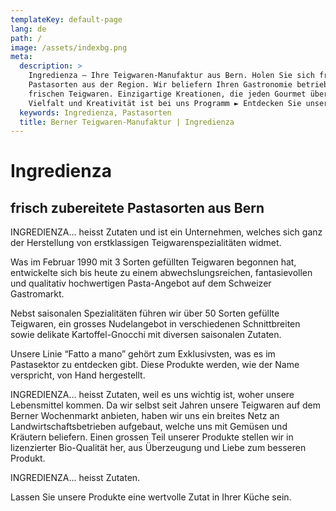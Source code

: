 ```yaml
---
templateKey: default-page
lang: de
path: /
image: /assets/indexbg.png
meta:
  description: >
    Ingredienza – Ihre Teigwaren-Manufaktur aus Bern. Holen Sie sich frische
    Pastasorten aus der Region. Wir beliefern Ihren Gastronomie betrieb mit
    frischen Teigwaren. Einzigartige Kreationen, die jeden Gourmet überraschen.
    Vielfalt und Kreativität ist bei uns Programm ► Entdecken Sie unser Angebot
  keywords: Ingredienza, Pastasorten 
  title: Berner Teigwaren-Manufaktur | Ingredienza 
---
```


# Ingredienza

## frisch zubereitete Pastasorten aus Bern 

INGREDIENZA... heisst Zutaten und ist ein Unternehmen, welches sich ganz der
Herstellung von erstklassigen Teigwarenspezialitäten widmet. 

Was im Februar 1990 mit 3 Sorten gefüllten Teigwaren begonnen hat,
entwickelte sich bis heute zu einem abwechslungsreichen, fantasievollen
und qualitativ hochwertigen Pasta-Angebot auf dem Schweizer Gastromarkt.

Nebst saisonalen Spezialitäten führen wir über 50 Sorten gefüllte
Teigwaren, ein grosses Nudelangebot in verschiedenen Schnittbreiten
sowie delikate Kartoffel-Gnocchi mit diversen saisonalen Zutaten.

Unsere Linie “Fatto a mano” gehört zum Exklusivsten, was es
im Pastasektor zu entdecken gibt. Diese Produkte werden, wie der Name
verspricht, von Hand hergestellt. 

INGREDIENZA... heisst Zutaten, weil es uns wichtig ist, woher unsere
Lebensmittel kommen. Da wir selbst seit Jahren unsere Teigwaren
auf dem Berner Wochenmarkt anbieten, haben wir uns ein breites Netz an
Landwirtschaftsbetrieben aufgebaut, welche uns mit Gemüsen und Kräutern
beliefern. Einen grossen Teil unserer Produkte stellen wir in lizenzierter
Bio-Qualität her, aus Überzeugung und Liebe zum besseren Produkt.

INGREDIENZA... heisst Zutaten. 

Lassen Sie unsere Produkte eine wertvolle Zutat in Ihrer Küche sein.
